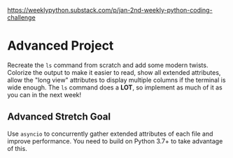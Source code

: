 <https://weeklypython.substack.com/p/jan-2nd-weekly-python-coding-challenge>

# Advanced Project

Recreate the `ls` command from scratch and add some modern twists. Colorize the output to make it easier to read, show all extended attributes, allow the "long view" attributes to display multiple columns if the terminal is wide enough. The `ls` command does a **LOT**, so implement as much of it as you can in the next week!

## Advanced Stretch Goal

Use `asyncio` to concurrently gather extended attributes of each file and improve performance. You need to build on Python 3.7+ to take advantage of this.
